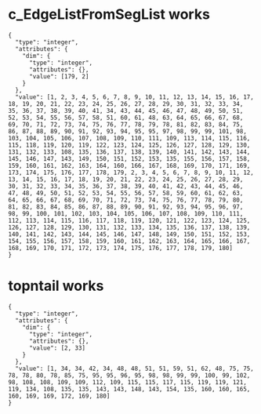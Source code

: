 # c_EdgeListFromSegList works

    {
      "type": "integer",
      "attributes": {
        "dim": {
          "type": "integer",
          "attributes": {},
          "value": [179, 2]
        }
      },
      "value": [1, 2, 3, 4, 5, 6, 7, 8, 9, 10, 11, 12, 13, 14, 15, 16, 17, 18, 19, 20, 21, 22, 23, 24, 25, 26, 27, 28, 29, 30, 31, 32, 33, 34, 35, 36, 37, 38, 39, 40, 41, 34, 43, 44, 45, 46, 47, 48, 49, 50, 51, 52, 53, 54, 55, 56, 57, 58, 51, 60, 61, 48, 63, 64, 65, 66, 67, 68, 69, 70, 71, 72, 73, 74, 75, 76, 77, 78, 79, 78, 81, 82, 83, 84, 75, 86, 87, 88, 89, 90, 91, 92, 93, 94, 95, 95, 97, 98, 99, 99, 101, 98, 103, 104, 105, 106, 107, 108, 109, 110, 111, 109, 113, 114, 115, 116, 115, 118, 119, 120, 119, 122, 123, 124, 125, 126, 127, 128, 129, 130, 131, 132, 133, 108, 135, 136, 137, 138, 139, 140, 141, 142, 143, 144, 145, 146, 147, 143, 149, 150, 151, 152, 153, 135, 155, 156, 157, 158, 159, 160, 161, 162, 163, 164, 160, 166, 167, 168, 169, 170, 171, 169, 173, 174, 175, 176, 177, 178, 179, 2, 3, 4, 5, 6, 7, 8, 9, 10, 11, 12, 13, 14, 15, 16, 17, 18, 19, 20, 21, 22, 23, 24, 25, 26, 27, 28, 29, 30, 31, 32, 33, 34, 35, 36, 37, 38, 39, 40, 41, 42, 43, 44, 45, 46, 47, 48, 49, 50, 51, 52, 53, 54, 55, 56, 57, 58, 59, 60, 61, 62, 63, 64, 65, 66, 67, 68, 69, 70, 71, 72, 73, 74, 75, 76, 77, 78, 79, 80, 81, 82, 83, 84, 85, 86, 87, 88, 89, 90, 91, 92, 93, 94, 95, 96, 97, 98, 99, 100, 101, 102, 103, 104, 105, 106, 107, 108, 109, 110, 111, 112, 113, 114, 115, 116, 117, 118, 119, 120, 121, 122, 123, 124, 125, 126, 127, 128, 129, 130, 131, 132, 133, 134, 135, 136, 137, 138, 139, 140, 141, 142, 143, 144, 145, 146, 147, 148, 149, 150, 151, 152, 153, 154, 155, 156, 157, 158, 159, 160, 161, 162, 163, 164, 165, 166, 167, 168, 169, 170, 171, 172, 173, 174, 175, 176, 177, 178, 179, 180]
    }

# topntail works

    {
      "type": "integer",
      "attributes": {
        "dim": {
          "type": "integer",
          "attributes": {},
          "value": [2, 33]
        }
      },
      "value": [1, 34, 34, 42, 34, 48, 48, 51, 51, 59, 51, 62, 48, 75, 75, 78, 78, 80, 78, 85, 75, 95, 95, 96, 95, 98, 98, 99, 99, 100, 99, 102, 98, 108, 108, 109, 109, 112, 109, 115, 115, 117, 115, 119, 119, 121, 119, 134, 108, 135, 135, 143, 143, 148, 143, 154, 135, 160, 160, 165, 160, 169, 169, 172, 169, 180]
    }

